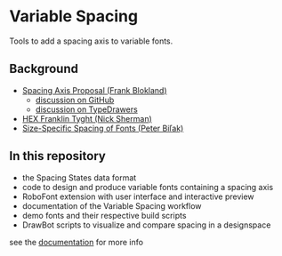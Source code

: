 Variable Spacing
================

Tools to add a spacing axis to variable fonts.

Background
----------

- [Spacing Axis Proposal (Frank Blokland)](http://github.com/Microsoft/OpenTypeDesignVariationAxisTags/blob/master/Proposals/Spacing_Axis/ProposalSummary.md)
  - [discussion on GitHub](https://github.com/Microsoft/OpenTypeDesignVariationAxisTags/issues/11)
  - [discussion on TypeDrawers](https://typedrawers.com/discussion/2088/otvar-spacing-axis)
- [HEX Franklin Tyght (Nick Sherman)](https://hex.xyz/HEX_Franklin/Tyght/)
- [Size-Specific Spacing of Fonts (Peter Biľak)](https://www.typotheque.com/articles/size-specific-spacing-of-fonts)

In this repository
------------------

- the Spacing States data format
- code to design and produce variable fonts containing a spacing axis
- RoboFont extension with user interface and interactive preview
- documentation of the Variable Spacing workflow
- demo fonts and their respective build scripts
- DrawBot scripts to visualize and compare spacing in a designspace

see the [documentation](http://hipertipo.gitlab.io/VariableSpacing/) for more info 

